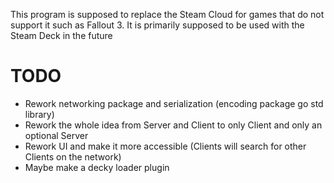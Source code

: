 This program is supposed to replace the Steam Cloud for games that do not support it such as Fallout 3. It is primarily supposed to be used with the Steam Deck in the future 

# TODO
 - Rework networking package and serialization (encoding package go std library)
 - Rework the whole idea from Server and Client to only Client and only an optional Server
 - Rework UI and make it more accessible (Clients will search for other Clients on the network)
 - Maybe make a decky loader plugin
